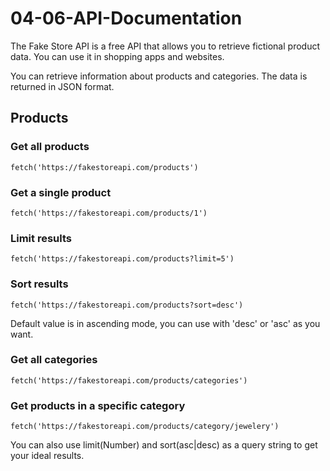 # 04-06-API-Documentation

The Fake Store API is a free API that allows you to retrieve fictional product data. You can use it in shopping apps and websites.

You can retrieve information about products and categories. The data is returned in JSON format.

## Products

### Get all products
```
fetch('https://fakestoreapi.com/products')
```

### Get a single product
```
fetch('https://fakestoreapi.com/products/1')
```

### Limit results
```
fetch('https://fakestoreapi.com/products?limit=5')
```

### Sort results
```
fetch('https://fakestoreapi.com/products?sort=desc')
```
 Default value is in ascending mode, you can use with 'desc' or 'asc' as you want.

### Get all categories
```
fetch('https://fakestoreapi.com/products/categories')
```

### Get products in a specific category
```
fetch('https://fakestoreapi.com/products/category/jewelery')
```
 You can also use limit(Number) and sort(asc|desc) as a query string to get your ideal results.

